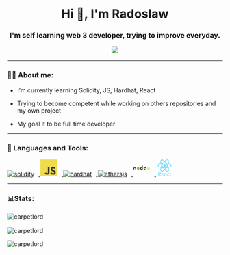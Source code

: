<h1 align="center">Hi 👋, I'm Radoslaw</h1>
<h3 align="center">I'm self learning web 3 developer, trying to improve everyday.</h3>
<div align="center"><img src="https://thumbs.gfycat.com/AjarJaggedClumber-max-1mb.gif" width="500"></div>
                                                                                                             
---

<h3 align="left">🐱‍💻 About me:</h3>

- I’m currently learning Solidity, JS, Hardhat, React

- Trying to become competent while working on others repositories and my own project
- My goal it to be full time developer

---
<p align="left">
</p>

<h3 align="left">🔧 Languages and Tools:</h3>
<p align="left"> <a href="https://docs.soliditylang.org/en/v0.8.17/" target="_blank" rel="noreferer"> <img src="https://upload.wikimedia.org/wikipedia/commons/thumb/9/98/Solidity_logo.svg/1200px-Solidity_logo.svg.png" alt="solidity" width="40" height="40" style="padding-right:10px;"/> </a> <a href="https://developer.mozilla.org/en-US/docs/Web/JavaScript" target="_blank" rel="noreferrer"> <img src="https://raw.githubusercontent.com/devicons/devicon/master/icons/javascript/javascript-original.svg" alt="javascript" width="40" height="40" style="padding-right:10px;"/> </a> <a href="https://hardhat.org/" target="_blank" rel="noreferer"> <img src="https://seeklogo.com/images/H/hardhat-logo-888739EBB4-seeklogo.com.png" alt="hardhat" width="40" height="40" style="padding-right:10px;"/> </a> <a href="https://docs.ethers.org/v5/" target="_blank" rel="noreferrer"> <img src="https://seeklogo.com/images/E/ethers-logo-D5B86204D8-seeklogo.com.png" alt="ethersjs" width="40" height="40" style="padding-right:10px;"/> </a> <a href="https://nodejs.org" target="_blank" rel="noreferrer"> <img src="https://raw.githubusercontent.com/devicons/devicon/master/icons/nodejs/nodejs-original-wordmark.svg" alt="nodejs" width="40" height="40" style="padding-right:10px;"/> </a> <a href="https://reactjs.org/" target="_blank" rel="noreferrer"> <img src="https://raw.githubusercontent.com/devicons/devicon/master/icons/react/react-original-wordmark.svg" alt="react" width="40" height="40"/> </a>  </p>



---

<h3 align="left">📊Stats:</h3>

<p><img align="center" src="https://github-readme-streak-stats.herokuapp.com/?user=carpetlord&&theme=dark&background=000000"](https://git.io/streak-stats) alt="carpetlord" /></p>

<p><img align="center" src="https://github-readme-stats.vercel.app/api/top-langs/?username=carpetlord&layout=compact&theme=vision-friendly-dark"](https://github.com/anuraghazra/github-readme-stats) alt="carpetlord" /></p>


<p align="left"> <img src="https://komarev.com/ghpvc/?username=carpetlord&label=Profile%20views&color=0e75b6&style=flat" alt="carpetlord" /> <a href="https://github.com/Carpetlord?tab=followers"> </p>
